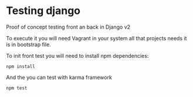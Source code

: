 # Testing django
Proof of concept testing front an back in Django v2

To execute it you will need Vagrant in your system all that projects needs
it is in bootstrap file.

To init front test you will need to install npm dependencies:

`npm install`

And the you can test with karma framework

`npm test`
